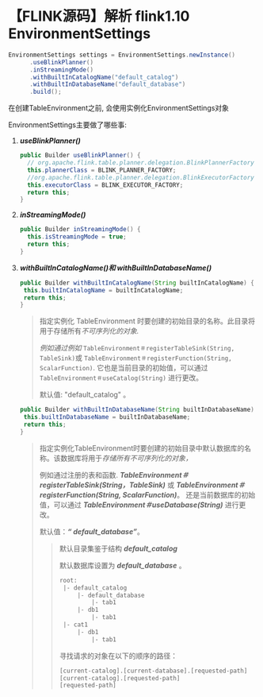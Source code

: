 # 【FLINK源码】解析 flink1.10 EnvironmentSettings

```java
EnvironmentSettings settings = EnvironmentSettings.newInstance()
      .useBlinkPlanner()
      .inStreamingMode()
      .withBuiltInCatalogName("default_catalog")
      .withBuiltInDatabaseName("default_database")
      .build();
```

在创建TableEnvironment之前, 会使用实例化EnvironmentSettings对象

EnvironmentSettings主要做了哪些事: 

1. ***useBlinkPlanner()***

   ```java
   public Builder useBlinkPlanner() {
     // org.apache.flink.table.planner.delegation.BlinkPlannerFactory
     this.plannerClass = BLINK_PLANNER_FACTORY;
     //org.apache.flink.table.planner.delegation.BlinkExecutorFactory
     this.executorClass = BLINK_EXECUTOR_FACTORY;
     return this;
   }
   ```

2. ***inStreamingMode()***

   ```java
   public Builder inStreamingMode() {
     this.isStreamingMode = true;
     return this;
   }
   ```

3. ***withBuiltInCatalogName()和 withBuiltInDatabaseName()***

   ```java
   public Builder withBuiltInCatalogName(String builtInCatalogName) {
   	this.builtInCatalogName = builtInCatalogName;
   	return this;
   }
   ```

   > 指定实例化 TableEnvironment 时要创建的初始目录的名称。此目录将用于存储所有*不可序列化的对象.*
   >
   > *例如通过例如* `TableEnvironment＃registerTableSink(String, TableSink)`或 `TableEnvironment＃registerFunction(String, ScalarFunction)`. 它也是当前目录的初始值，可以通过 `TableEnvironment＃useCatalog(String)` 进行更改。
   >
   > 默认值:  "default_catalog" 。

   ```java
   public Builder withBuiltInDatabaseName(String builtInDatabaseName) {
   	this.builtInDatabaseName = builtInDatabaseName;
   	return this;
   }
   ```

   > 指定实例化TableEnvironment时要创建的初始目录中默认数据库的名称。该数据库将用于*存储所有不可序列化的对象，*
   >
   > 例如通过注册的表和函数. ***TableEnvironment＃registerTableSink(String，TableSink)*** 或 ***TableEnvironment＃registerFunction(String, ScalarFunction)***。 还是当前数据库的初始值，可以通过 ***TableEnvironment＃useDatabase(String)*** 进行更改。
   >
   > 默认值：***“ default_database”***。
   >
   > > 默认目录集鉴于结构 ***default_catalog*** 
   > >
   > > 默认数据库设置为 ***default_database*** 。
   > >
   > > ```java
   > > root:
   > > 	|- default_catalog
   > > 		|- default_database
   > > 			|- tab1
   > > 		|- db1
   > > 			|- tab1
   > > 	|- cat1
   > > 		|- db1
   > > 			|- tab1
   > > ```
   > >
   > > 寻找请求的对象在以下的顺序的路径：
   > >
   > > ```java
   > > [current-catalog].[current-database].[requested-path]
   > > [current-catalog].[requested-path]
   > > [requested-path]
   > > ```

   

   

